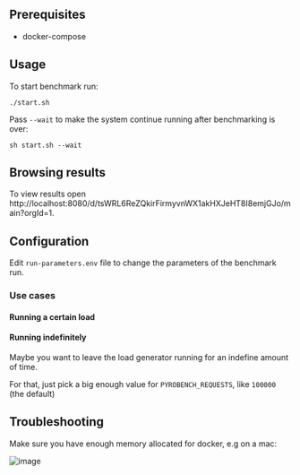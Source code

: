 ## Prerequisites
* docker-compose

## Usage

To start benchmark run:
```
./start.sh
```


Pass `--wait` to make the system continue running after benchmarking is over:
```
sh start.sh --wait
```

## Browsing results
To view results open http://localhost:8080/d/tsWRL6ReZQkirFirmyvnWX1akHXJeHT8I8emjGJo/main?orgId=1.

## Configuration
Edit `run-parameters.env` file to change the parameters of the benchmark run.

### Use cases

#### Running a certain load

#### Running indefinitely
Maybe you want to leave the load generator running for an indefine amount of time.

For that, just pick a big enough value for `PYROBENCH_REQUESTS`, like `100000` (the default)


## Troubleshooting

Make sure you have enough memory allocated for docker, e.g on a mac:

![image](https://user-images.githubusercontent.com/662636/128406795-f4a50e4b-03d7-4eed-a637-45f0c638a16b.png)
